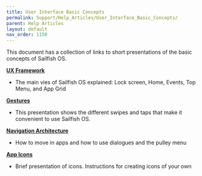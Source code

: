 ```yaml
---
title: User Interface Basic Concepts
permalink: Support/Help_Articles/User_Interface_Basic_Concepts/
parent: Help Articles
layout: default
nav_order: 1150
---
```

This document has a collection of links to short presentations of the basic concepts of Sailfish OS. 

**[UX Framework](https://sailfishos.org/design/ux-framework/)**
* The main vies of Sailfish OS explained: Lock screen, Home, Events, Top Menu, and App Grid

**[Gestures](https://sailfishos.org/design/gestures/)**
* This presentation shows the different swipes and taps that make it convenient to use Sailfish OS.

**[Navigation Architecture](https://sailfishos.org/design/navigation/)**
* How to move in apps and how to use dialogues and the pulley menu

**[App Icons](https://sailfishos.org/design/icons/)**
* Brief presentation of icons. Instructions for creating icons of your own

